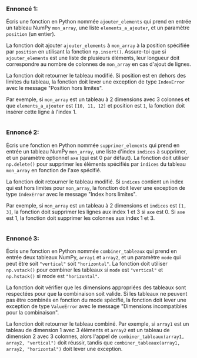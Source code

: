 ### Ennoncé 1:

Écris une fonction en Python nommée ```ajouter_elements``` qui prend en entrée un tableau NumPy ```mon_array```, une liste ```elements_a_ajouter```, 
et un paramètre ```position``` (un entier). 

La fonction doit ajouter ```ajouter_elements``` à ```mon_array``` à la position spécifiée par ```position``` en utilisant la fonction ```np.insert()```. 
Assure-toi que si ```ajouter_elements``` est une liste de plusieurs éléments, leur longueur doit correspondre au nombre de colonnes de ```mon_array``` 
en cas d'ajout de lignes.

La fonction doit retourner le tableau modifié. Si position est en dehors des limites du tableau, la fonction doit lever une exception de type ```IndexError``` 
avec le message "Position hors limites".

Par exemple, si ```mon_array``` est un tableau à 2 dimensions avec 3 colonnes et que ```elements_a_ajouter``` est ```[10, 11, 12]``` et position est ```1```, 
la fonction doit insérer cette ligne à l'index 1.

```python
```

### Ennoncé 2:

Écris une fonction en Python nommée ```supprimer_elements``` qui prend en entrée un tableau NumPy ```mon_array```, une liste d'index ```indices``` à supprimer, 
et un paramètre optionnel ```axe``` (qui est 0 par défaut). La fonction doit utiliser ```np.delete()``` pour supprimer les éléments spécifiés par ```indices``` 
du tableau ```mon_array``` en fonction de l'axe spécifié.

La fonction doit retourner le tableau modifié. Si ```indices``` contient un index qui est hors limites pour ```mon_array```, 
la fonction doit lever une exception de type ```IndexError``` avec le message "Index hors limites".

Par exemple, si ```mon_array``` est un tableau à 2 dimensions et ```indices``` est ```[1, 3]```, 
la fonction doit supprimer les lignes aux index 1 et 3 si ```axe``` est 0. Si ```axe``` est 1, la fonction doit supprimer les colonnes aux index 1 et 3.

```python
```

### Ennoncé 3:

Écris une fonction en Python nommée ```combiner_tableaux``` qui prend en entrée deux tableaux NumPy, ```array1``` et ```array2```, 
et un paramètre ```mode``` qui peut être soit ```"vertical"``` soit ```"horizontal"```. 
La fonction doit utiliser ```np.vstack()``` pour combiner les tableaux si ```mode``` est ```"vertical"``` et ```np.hstack()``` si mode est ```"horizontal"```.

La fonction doit vérifier que les dimensions appropriées des tableaux sont respectées pour que la combinaison soit valide. 
Si les tableaux ne peuvent pas être combinés en fonction du mode spécifié, 
la fonction doit lever une exception de type ```ValueError``` avec le message "Dimensions incompatibles pour la combinaison".

La fonction doit retourner le tableau combiné. Par exemple, si ```array1``` est un tableau de dimension 1 avec 3 éléments et 
```array2``` est un tableau de dimension 2 avec 3 colonnes, alors l'appel de ```combiner_tableaux(array1, array2, "vertical")``` doit réussir, 
tandis que ```combiner_tableaux(array1, array2, "horizontal")``` doit lever une exception.


```python
```
